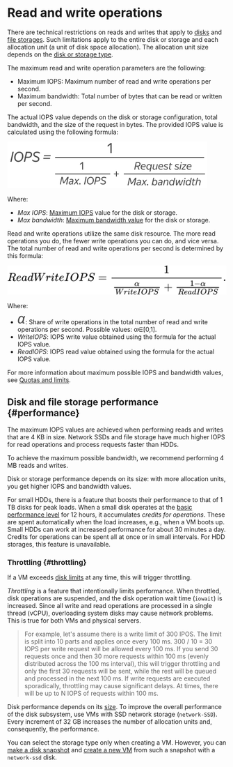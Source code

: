 # Read and write operations

There are technical restrictions on reads and writes that apply to [disks](disk.md) and [file storages](filesystem.md). Such limitations apply to the entire disk or storage and each allocation unit (a unit of disk space allocation). The allocation unit size depends on the [disk or storage type](../concepts/limits.md#compute-limits-disks).

The maximum read and write operation parameters are the following:
* Maximum IOPS: Maximum number of read and write operations per second.
* Maximum bandwidth: Total number of bytes that can be read or written per second.

The actual IOPS value depends on the disk or storage configuration, total bandwidth, and the size of the request in bytes. The provided IOPS value is calculated using the following formula:

![image](../../_assets/compute/iops.svg)

Where:
* _Max IOPS_: [Maximum IOPS](../concepts/limits.md#limits-disks) value for the disk or storage.
* _Max bandwidth_: [Maximum bandwidth value](../concepts/limits.md#limits-disks) for the disk or storage.

Read and write operations utilize the same disk resource. The more read operations you do, the fewer write operations you can do, and vice versa. The total number of read and write operations per second is determined by this formula:

![image](../../_assets/compute/max-iops.svg)

Where:
* ![image](../../_assets/compute/alpha.svg): Share of write operations in the total number of read and write operations per second. Possible values: &alpha;&isin;[0,1].
* _WriteIOPS_: IOPS write value obtained using the formula for the actual IOPS value.
* _ReadIOPS_: IOPS read value obtained using the formula for the actual IOPS value.

For more information about maximum possible IOPS and bandwidth values, see [Quotas and limits](../concepts/limits.md#limits-disks).

## Disk and file storage performance {#performance}

The maximum IOPS values are achieved when performing reads and writes that are 4 KB in size. Network SSDs and file storage have much higher IOPS for read operations and process requests faster than HDDs.

To achieve the maximum possible bandwidth, we recommend performing 4 MB reads and writes.

Disk or storage performance depends on its size: with more allocation units, you get higher IOPS and bandwidth values.

For small HDDs, there is a feature that boosts their performance to that of 1 TB disks for peak loads. When a small disk operates at the [basic performance level](../concepts/limits.md#compute-limits-disks) for 12 hours, it accumulates _credits for operations_. These are spent automatically when the load increases, e.g., when a VM boots up. Small HDDs can work at increased performance for about 30 minutes a day. Credits for operations can be spent all at once or in small intervals. For HDD storages, this feature is unavailable.

### Throttling {#throttling}

If a VM exceeds [disk limits](limits.md#compute-limits-disks) at any time, this will trigger throttling.

_Throttling_ is a feature that intentionally limits performance. When throttled, disk operations are suspended, and the disk operation wait time (`iowait`) is increased. Since all write and read operations are processed in a single thread (vCPU), overloading system disks may cause network problems. This is true for both VMs and physical servers.

> For example, let's assume there is a write limit of 300 IPOS. The limit is split into 10 parts and applies once every 100 ms. 300 / 10 = 30 IOPS per write request will be allowed every 100 ms. If you send 30 requests once and then 30 more requests within 100 ms (evenly distributed across the 100 ms interval), this will trigger throttling and only the first 30 requests will be sent, while the rest will be queued and processed in the next 100 ms. If write requests are executed sporadically, throttling may cause significant delays. At times, there will be up to N IOPS of requests within 100 ms.

Disk performance depends on its [size](disk.md#maximum-disk-size). To improve the overall performance of the disk subsystem, use VMs with SSD network storage (`network-SSD`). Every increment of 32 GB increases the number of allocation units and, consequently, the performance.

You can select the storage type only when creating a VM. However, you can [make a disk snapshot](../operations/disk-control/create-snapshot.md) and [create a new VM](../operations/vm-create/create-from-snapshots.md) from such a snapshot with a `network-ssd` disk.
